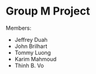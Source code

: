 # Group M Project

Members:
- Jeffrey Duah
- John Brilhart
- Tommy Luong
- Karim Mahmoud
- Thinh B. Vo
